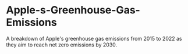 # Apple-s-Greenhouse-Gas-Emissions
A breakdown of Apple's greenhouse gas emissions from 2015 to 2022 as they aim to reach net zero emissions by 2030.
